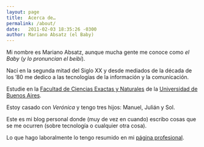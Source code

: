 ```yaml
---
layout:	page
title:	Acerca de…
permalink: /about/
date:	2011-02-03 18:35:26 -0300
author:	Mariano Absatz (el Baby)
---
```


Mi nombre es Mariano Absatz, aunque mucha gente me conoce como _el Baby_ (_y lo 
pronuncian el beibi_).

Nací en la segunda mitad del Siglo XX y desde mediados de la década de los ’80 
me dedico a las tecnologías de la información y la comunicación.

Estudie en la [Facultad de Ciencias Exactas y Naturales](https://exactas.uba.ar) 
de la [Universidad de Buenos Aires](http://www.uba.ar).

Estoy casado con _Verónica_ y tengo tres hijos: Manuel, Julián y Sol.

Este es mi blog personal donde (muy de vez en cuando) escribo cosas que se me
ocurren (sobre tecnología o cualquier otra cosa). 

Lo que hago laboralmente lo tengo resumido en mi 
[página profesional](https://www.marianoabsatz.com).
